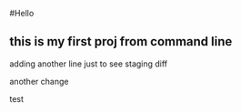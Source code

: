 #Hello 
## this is my first proj from command line

adding another line just to see staging diff

another change

test
